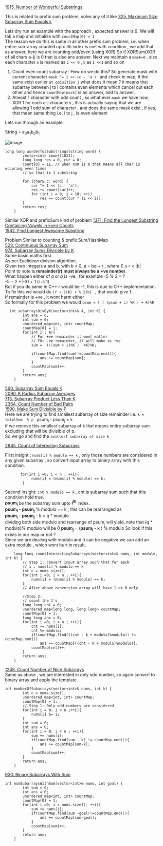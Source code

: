 [1915. Number of Wonderful Substrings](https://leetcode.com/problems/number-of-wonderful-substrings/description/)  

This is related to prefix sum problem, solve  any of it like 
[325. Maximum Size Subarray Sum Equals k](https://leetcode.com/problems/maximum-size-subarray-sum-equals-k/)  
 
 Lets dry run an example with the approach , expected answer is 9.
 We will tak a map and initialize with ```countMap[0] = 1```  
 The reason we do this is same in all other prefix sum problem, i.e. when entire sub-array counted upto ith index is met with condition , we add that as answer, here we are counting odd/even (using XOR)
 So if XORSum(XOR of all chars a-j) is 0  that is also ans answer.
 Next we maintain a ```mask=0``` , also each character ```a``` is marked as ```1 << 0``` ,   ```b``` as ```1 <<1```  and so on  

 1. Count even count subarray  :  How do we do this? So generate mask with current character ```mask ^= 1 << (c - 'a') ```
    and check in map, if the same exist earlier ``` at poisition j ``` what does it mean  ? it means that  subarray between  j to i contains even elements which cancel out each other and hence ```countMap[mask]``` is an answer, add to answer.
 2. Atmost 1 character with odd count , so what ever ```mask``` we have now, XOR 1 for each a-j characters , this is actually saying that we are allowing 1 odd sum of character , and does the same mask exist , if yes, that mean same thing i.e.  i to j , is even element

  Lets run through an example:
  
String = a<sub>0</sub>a<sub>1</sub>b<sub>0</sub>b<sub>1</sub>

![image](https://github.com/c0D3M/Algorithms/assets/20656683/41ff07d5-d9d2-4a0e-9e8e-a19933315f30)
```
long long wonderfulSubstrings(string word) {
        vector<int> count(1024);
        long long res = 0, cur = 0;
        count[0] = 1L; // when XOR is 0 that means all char is occuring even times 
        // so that is 1 substring

        for (char& c: word) {
            cur ^= 1 << (c - 'a');
            res += count[cur]++;
            for (int i = 0; i < 10; ++i)
                res += count[cur ^ (1 << i)];
        }
        return res;
    }
```

Similar XOR and prefixSum kind of problem
[1371. Find the Longest Substring Containing Vowels in Even Counts](https://leetcode.com/problems/find-the-longest-substring-containing-vowels-in-even-counts/description/)  
[1542. Find Longest Awesome Substring](https://leetcode.com/problems/find-longest-awesome-substring/description/)  

Problem Similar to counting & prefix Sum/HashMap  
[523. Continuous Subarray Sum](https://leetcode.com/problems/continuous-subarray-sum/description/)  
[974. Subarray Sums Divisible by K](https://leetcode.com/problems/subarray-sums-divisible-by-k/)  
Some basic maths first  
As per Euclidean division algorithm,  
Given two integers a and b, with b ≠ 0, a = bq + r , where 0 ≤ r < |b|  
Point to note is **remainder(r) must always be a +ve number**.  
What happen either of *a* or *b* is -ve , for example -5 % 2 = ?   
-5 = 2 *(-3) + 1 (r is 1)  
But if you do same in C++  r would be -1, this is due to C++ implementation.  
To fix this we would do ```(r + 2(b) ) % 2(b) ``` , that would give 1.  
If remainder is +ve , it wont harm either  
So formally for this problem  we would ``` psum = ( ( (psum + i) %K ) + K)%K ```  
```
  int subarraysDivByK(vector<int>& A, int K) {
        int ans = 0;
        int sum = 0;
        unordered_map<int, int> countMap;
        countMap[0] = 1;
        for(int i : A){
            // For +ve remainder it wont matter
            // FOr -ve remainder, it will make as +ve
            sum =  (((sum + i)%K )  +K)%K;
            
            if(countMap.find(sum)!=countMap.end()){
                ans += countMap[sum];
            }
            countMap[sum]++;
        }
        return ans;
    }
```

[560. Subarray Sum Equals K](https://leetcode.com/problems/subarray-sum-equals-k/description/)  
[2090. K Radius Subarray Averages](https://leetcode.com/problems/k-radius-subarray-averages/description/)  
[713. Subarray Product Less Than K](https://leetcode.com/problems/subarray-product-less-than-k/description/)  
[2364. Count Number of Bad Pairs](https://leetcode.com/problems/count-number-of-bad-pairs/description/)  
[1590. Make Sum Divisible by P](https://leetcode.com/problems/make-sum-divisible-by-p/description/)  
Here we are trying to find smallest subarray of size remainder i.e. ```k = totalSum  % p ```
psum<sub>i</sub> - psum<sub>j</sub> = k   
if we remove this smallest subarray of k that means entire subarray sum excluding that will be divisible of p.  
So we go and find the ```smallest subarray of size k``` 

[2845. Count of Interesting Subarrays](https://leetcode.com/problems/count-of-interesting-subarrays/description/)  

First insight : ```nums[i] % modulo == k``` , only those numbers are considered in any given subarray , so convert input array 
to binary array with this condition.
```
       for(int i =0; i < n ; ++i){
            nums[i] = (nums[i] % modulo) == k;
        }
```

Second Insight: 
``` cnt % modulo == k ``` , cnt is subarray sum such that this condition hold true.  
**psum<sub>i</sub>** be the subarray sum upto **i<sup>th</sup>** index.  
**psum<sub>i</sub>** - **psum<sub>j</sub>** % modulo == k , this can be rearranged as  
**psum<sub>i</sub>** - **psum<sub>j</sub>** - k = q * modulo  
dividing both side modulo and rearrange of psum<sub>j</sub> will yield, note that (q * modulo)% modulo will be 0
**psum<sub>j</sub>** = (**psum<sub>i</sub>** - k  ) % modulo
So look if this exists in our map or not ?  
Since we are dealing with modulo and it can be negative we can add an extra  modulo , which wont hurt in result.   

```
    long long countInterestingSubarrays(vector<int>& nums, int modulo, int k) {
        // Step 1: convert input array such that for each
        // i : nums[i] % modulo == k
        int n = nums.size();
        for(int i =0; i < n ; ++i){
            nums[i] = (nums[i] % modulo) == k;
        }
        // After above conversion array will have 1 or 0 only

        //Step 2:
        // count the 1's
        long long cnt = 0;
        unordered_map<long long, long long> countMap;
        countMap[0] = 1;
        long long ans = 0;
        for(int i =0; i < n ; ++i){
            cnt += nums[i];
            cnt %= modulo;
            if(countMap.find(((cnt - k + modulo)%modulo)) != countMap.end())
                ans += countMap[((cnt - k + modulo)%modulo)];
            countMap[cnt]++;
        }
        return ans;
    }
```

[1248. Count Number of Nice Subarrays](https://leetcode.com/problems/count-number-of-nice-subarrays/description/)  
Same as above , we are interested in only odd number, so again convert to binary array and apply the template.  
```
int numberOfSubarrays(vector<int>& nums, int k) {
        int n = nums.size();
        unordered_map<int, int> countMap;
        countMap[0] = 1;
        // Step 1: Only odd numbers are considered
        for(int i = 0; i < n ;++i){
            nums[i] &= 1;
        }
        int sum = 0;
        int ans = 0;
        for(int i = 0; i < n ; ++i){
            sum += nums[i];
            if(countMap.find(sum - k) != countMap.end()){
                ans += countMap[sum-k];
            }
            countMap[sum]++;
        }
        return ans;
    }
```
[930. Binary Subarrays With Sum](https://leetcode.com/problems/binary-subarrays-with-sum/description/)  
```
int numSubarraysWithSum(vector<int>& nums, int goal) {
        int sum = 0;
        int ans = 0;
        unordered_map<int, int> countMap;
        countMap[0] = 1;
        for(int i =0; i < nums.size(); ++i){
            sum += nums[i];
            if(countMap.find(sum -goal)!=countMap.end()){
                ans += countMap[sum-goal];
            }
            countMap[sum]++;
        }
        return ans;
    }
```
